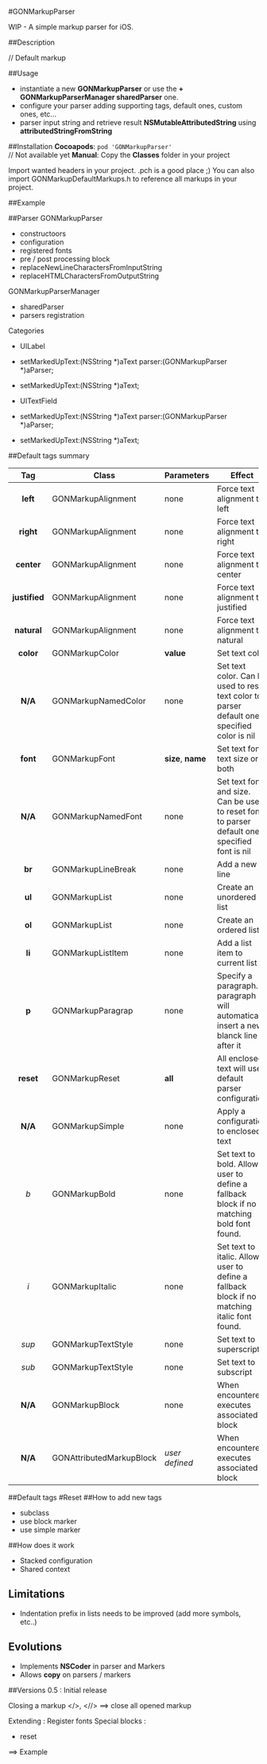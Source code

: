 #GONMarkupParser

WIP - A simple markup parser for iOS.

##Description

// Default markup

##Usage
- instantiate a new __GONMarkupParser__ or use the  __+ GONMarkupParserManager sharedParser__ one.
- configure your parser adding supporting tags, default ones, custom ones, etc...
- parser input string and retrieve result __NSMutableAttributedString__ using __attributedStringFromString__

##Installation
__Cocoapods__: `pod 'GONMarkupParser'`<br> // Not available yet
__Manual__: Copy the __Classes__ folder in your project<br>

Import wanted headers in your project. .pch is a good place ;)
You can also import GONMarkupDefaultMarkups.h to reference all markups in your project.

##Example


##Parser
GONMarkupParser
- constructoors
- configuration
- registered fonts
- pre / post processing block
- replaceNewLineCharactersFromInputString
- replaceHTMLCharactersFromOutputString

GONMarkupParserManager
- sharedParser
- parsers registration

Categories
- UILabel
 - setMarkedUpText:(NSString *)aText parser:(GONMarkupParser *)aParser;
 - setMarkedUpText:(NSString *)aText;

- UITextField
 - setMarkedUpText:(NSString *)aText parser:(GONMarkupParser *)aParser;
 - setMarkedUpText:(NSString *)aText;

##Default tags summary

| Tag        | Class | Parameters           | Effect |
|:-------------:|-------------| -----|---|
| **left** | GONMarkupAlignment | none | Force text alignment to left |
| **right** | GONMarkupAlignment | none |  Force text alignment to right |
| **center** | GONMarkupAlignment | none | Force text alignment to center |
| **justified** | GONMarkupAlignment | none | Force text alignment to justified |
| **natural** | GONMarkupAlignment | none | Force text alignment to natural  |
| **color**      | GONMarkupColor | **value** | Set text color |
| **N/A**      | GONMarkupNamedColor | none | Set text color. Can be used to reset text color to parser default one if specified color is nil |
| **font**      | GONMarkupFont | **size**, **name**  | Set text font, text size or both |
| **N/A**      | GONMarkupNamedFont | none  | Set text font and size. Can be used to reset font to parser default one if specified font is nil |
| **br**      | GONMarkupLineBreak | none | Add a new line |
| **ul**      | GONMarkupList | none  | Create an unordered list |
| **ol**      | GONMarkupList | none | Create an ordered list | 
| **li**      | GONMarkupListItem | none | Add a list item to current list |
| **p**      | GONMarkupParagrap | none | Specify a paragraph. A paragraph will automatically insert a new blanck line after it |
| **reset**      | GONMarkupReset | **all** | All enclosed text will use default parser configuration |
| **N/A**      | GONMarkupSimple | none | Apply a configuration to enclosed text |
| *b*      | GONMarkupBold | none | Set text to bold. Allows user to define a fallback block if no matching bold font found.|
| *i*      | GONMarkupItalic | none | Set text to italic. Allows user to define a fallback block if no matching italic font found.|
| *sup*      | GONMarkupTextStyle | none | Set text to superscript |
| *sub*      | GONMarkupTextStyle | none | Set text to subscript |
| **N/A**   | GONMarkupBlock | none | When encountered executes associated block |
| **N/A**   | GONAttributedMarkupBlock | *user defined* | When encountered executes associated block |

##Default tags
#Reset
##How to add new tags
- subclass
- use block marker
- use simple marker

##How does it work
- Stacked configuration
- Shared context


## Limitations
- Indentation prefix in lists needs to be improved (add more symbols, etc..)
 

## Evolutions
- Implements **NSCoder** in parser and Markers
- Allows **copy** on parsers / markers

##Versions
0.5   : Initial release<br/>


Closing a markup </>, <tag/> 
<//> ==> close all opened markup

Extending :
Register fonts
Special blocks :
- reset


==> Example
